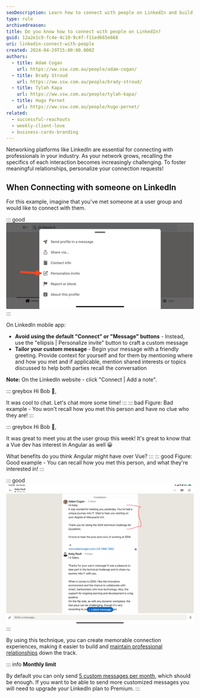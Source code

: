 ```yaml
---
seoDescription: Learn how to connect with people on LinkedIn and build meaningful relationships!
type: rule
archivedreason:
title: Do you know how to connect with people on LinkedIn?
guid: 12a2e1c9-fc4e-4c10-9c4f-f11ed665e668
uri: linkedin-connect-with-people
created: 2024-04-29T15:00:00.000Z
authors:
  - title: Adam Cogan
    url: https://ww.ssw.com.au/people/adam-cogan/
  - title: Brady Stroud
    url: https://ww.ssw.com.au/people/brady-stroud/
  - title: Tylah Kapa
    url: https://ww.ssw.com.au/people/tylah-kapa/
  - title: Hugo Pernet
    url: https://ww.ssw.com.au/people/hugo-pernet/
related:
  - successful-reachouts
  - weekly-client-love
  - business-cards-branding
---
```


Networking platforms like LinkedIn are essential for connecting with professionals in your industry. As your network grows, recalling the specifics of each interaction becomes increasingly challenging. To foster meaningful relationships, personalize your connection requests!

<!--endintro-->

## When Connecting with someone on LinkedIn

For this example, imagine that you've met someone at a user group and would like to connect with them.

::: good
![Figure: Good example - Use "Personalize invite" instead of "Connect" or "Follow"](linkedin-personalize-invite.jpg)
:::

On LinkedIn mobile app:

- **Avoid using the default "Connect" or "Message" buttons** - Instead, use the "ellipsis | Personalize invite" button to craft a custom message
- **Tailor your custom message** - Begin your message with a friendly greeting. Provide context for yourself and for them by mentioning where and how you met and if applicable, mention shared interests or topics discussed to help both parties recall the conversation

**Note:** On the LinkedIn website - click "Connect | Add a note".

::: greybox
Hi Bob 👋,

It was cool to chat. Let's chat more some time!
:::
::: bad
Figure: Bad example - You won't recall how you met this person and have no clue who they are!
:::

::: greybox
Hi Bob 👋,

It was great to meet you at the user group this week! It's great to know that a Vue dev has interest in Angular as well 😀

What benefits do you think Angular might have over Vue?
:::
::: good
Figure: Good example - You can recall how you met this person, and what they're interested in!
:::

::: good
![Figure: Good example - The red part will be useful to remember the person, the rest is to create a soft engagement](context-message.jpeg)
:::

By using this technique, you can create memorable connection experiences, making it easier to build and [maintain professional relationships](/linkedin-maintain-connections) down the track.

::: info
**Monthly limit**

By default you can only send [5 custom messages per month](https://www.linkedin.com/help/linkedin/answer/a563153), which should be enough. If you want to be able to send more customized messages you will need to upgrade your LinkedIn plan to Premium.
:::
